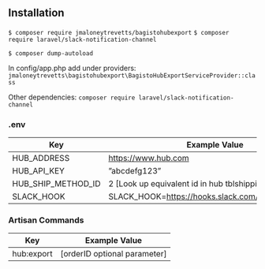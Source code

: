 ## Installation

`$ composer require jmaloneytrevetts/bagistohubexport`
`$ composer require laravel/slack-notification-channel`

`$ composer dump-autoload`

In config/app.php add under providers:
`jmaloneytrevetts\bagistohubexport\BagistoHubExportServiceProvider::class `

Other dependencies:
`composer require laravel/slack-notification-channel`

### .env

Key  | Example Value
------------- | -------------
HUB_ADDRESS  | https://www.hub.com
HUB_API_KEY  | ”abcdefg123”
HUB_SHIP_METHOD_ID  | 2 [Look up equivalent id in hub tblshippingmethods]
SLACK_HOOK  | SLACK_HOOK=https://hooks.slack.com/services/abc123

### Artisan Commands

Key  | Example Value
------------- | -------------
hub:export  | [orderID optional parameter]
